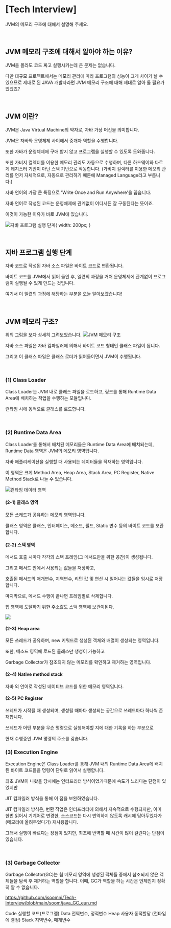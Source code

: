 # [Tech Interview]

JVM의 메모리 구조에 대해서 설명해 주세요.
 
 </br>

## JVM 메모리 구조에 대해서 알아야 하는 이유?
JVM을 몰라도 코드 짜고 실행시키는데 큰 문제는 없습니다.

다만 대규모 프로젝트에서는 메모리 관리에 따라 프로그램의 성능이 크게 차이가 날 수 있으므로 제대로 된 JAVA 개발자라면 JVM 메모리 구조에 대해 제대로 알아 둘 필요가 있겠죠?

 </br>
 
## JVM 이란?
JVM은 Java Virtual Machine의 약자로, 자바 가상 머신을 의미합니다.

JVM은 자바와 운영체제 사이에서 중개자 역할을 수행합니다.

또한 자바가 운영체제에 구애 받지 않고 프로그램을 실행할 수 있도록 도와줍니다.

또한 가비지 컬렉터를 이용한 메모리 관리도 자동으로 수행하며, 다른 하드웨어와 다르게 레지스터 기반이 아닌 스택 기반으로 작동합니다. (가비지 컬렉터를 이용한 메모리 관리를 언저 자체적으로, 자동으로 관리하기 때문에 Managed Language라고 부릅니다.)

 

자바 언어의 가장 큰 특징으로 'Write Once and Run Anywhere'을 꼽습니다.

자바 언어로 작성된 코드는 운영체제에 관계없이 어디서든 잘 구동된다는 뜻이죠.

이것이 가능한 이유가 바로 JVM에 있습니다.

![자바 프로그램 실행 단계](https://img1.daumcdn.net/thumb/R1280x0/?scode=mtistory2&fname=https%3A%2F%2Fblog.kakaocdn.net%2Fdn%2FPSafI%2Fbtrr2s3K1hP%2FzI8IM2CKz4YUE2SxhNx6LK%2Fimg.png){ width: 200px; }


 </br>

## 자바 프로그램 실행 단계

자바 코드로 작성된 자바 소스 파일은 바이트 코드로 변환됩니다. 


바이트 코드를 JVM에서 읽어 들인 후, 일련의 과정을 거쳐 운영체제에 관계없이 프로그램이 실행될 수 있게 만드는 것입니다.

 

여기서 이 일련의 과정에 해당하는 부분을 오늘 알아보겠습니다!

 <br>

## JVM 메모리 구조?

위의 그림을 보다 상세히 그려보았습니다.
![JVM 메모리 구조](https://img1.daumcdn.net/thumb/R1280x0/?scode=mtistory2&fname=https%3A%2F%2Fblog.kakaocdn.net%2Fdn%2FbsyPFt%2Fbtrr7qqjzaZ%2Fn2uTTL61ybjuTjX1f0fU70%2Fimg.png)

자바 소스 파일은 자바 컴파일러에 의해서 바이트 코드 형태인 클래스 파일이 됩니다.

그리고 이 클래스 파일은 클래스 로더가 읽어들이면서 JVM이 수행됩니다.
 

<br>
 
### (1) Class Loader
Class Loader는 JVM 내로 클래스 파일을 로드하고, 링크를 통해 Runtime Data Area에 배치하는 작업을 수행하는 모듈입니다.

런타임 시에 동적으로 클래스를 로드합니다.

<br>


### (2) Runtime Data Area

Class Loader를 통해서 배치된 메모리들은 Runtime Data Area에 배치되는데, Runtime Data 영역은 JVM의 메모리 영역입니다. 

자바 애플리케이션을 실행할 때 사용되는 데이터들을 적재하는 영역입니다. 

이 영역은 크게 Method Area, Heap Area, Stack Area, PC Register, Native Method Stack로 나눌 수 있습니다.


![런타임 데이터 영역](https://img1.daumcdn.net/thumb/R1280x0/?scode=mtistory2&fname=https%3A%2F%2Fblog.kakaocdn.net%2Fdn%2Fs7FsC%2Fbtrr16tmFwQ%2FK1LTiwgA5mClkwlVRIqcr0%2Fimg.png)


#### (2-1) 클래스 영역

모든 쓰레드가 공유하는 메모리 영역입니다.

클래스 영역은 클래스, 인터페이스, 메소드, 필드, Static 변수 등의 바이트 코드를 보관합니다.

 

#### (2-2) 스택 영역


메서드 호출 시마다 각각의 스택 프레임(그 메서드만을 위한 공간)이 생성됩니다.

그리고 메서드 안에서 사용되는 값들을 저장하고,

호출된 메서드의 매개변수, 지역변수, 리턴 값 및 연산 시 일어나는 값들을 임시로 저장합니다.

마지막으로, 메서드 수행이 끝나면 프레임별로 삭제합니다.

힙 영역에 도달하기 위한 주소값도 스택 영역에 보관이된다.

![](https://img1.daumcdn.net/thumb/R1280x0/?scode=mtistory2&fname=https%3A%2F%2Fblog.kakaocdn.net%2Fdn%2Fk5BgJ%2Fbtrr3jL4wXV%2Fzby6BnFw2oUC1AOqR9N4YK%2Fimg.png)

 

#### (2-3) Heap area 

모든 쓰레드가 공유하며, new 키워드로 생성된 객체와 배열이 생성되는 영역입니다.

또한, 메소드 영역에 로드된 클래스만 생성이 가능하고

Garbage Collector가 참조되지 않는 메모리를 확인하고 제거하는 영역입니다.

 

#### (2-4) Native method stack

자바 외 언어로 작성된 네이티브 코드를 위한 메모리 영역입니다.



 

#### (2-5) PC Register

쓰레드가 시작될 때 생성되며, 생성될 때마다 생성되는 공간으로 쓰레드마다 하나씩 존재합니다.

쓰레드가 어떤 부분을 무슨 명령으로 실행해야할 지에 대한 기록을 하는 부분으로

현재 수행중인 JVM 명령의 주소를 갖습니다.

 


### (3) Execution Engine

Execution Engine은 Class Loader를 통해 JVM 내의 Runtime Data Area에 배치된 바이트 코드들을 명렁어 단위로 읽어서 실행합니다.

최초 JVM이 나왔을 당시에는 인터프리터 방식이었기때문에 속도가 느리다는 단점이 있었지만

JIT 컴파일러 방식을 통해 이 점을 보완하였습니다.


JIT 컴파일러 방식은, 변환 작업은 인터프리터에 의해서 지속적으로 수행되지만, 
이미 한번 읽어서 기계어로 변경한, 소스코드는 다시 번역하지 않도록 
캐시에 담아두었다가(메모리에 올려두었다가) 재사용합니다.

그래서 실행이 빠르다는 장점이 있지만, 최초에 번역할 때 시간이 많이 걸린다는 단점이 있습니다.

<br>

### (3) Garbage Collector

Garbage Collector(GC)는 힙 메모리 영역에 생성된 객체들 중에서 참조되지 않은 객체들을 탐색 후 제거하는 역할을 합니다. 이때, GC가 역할을 하는 시간은 언제인지 정확히 알 수 없습니다.

https://github.com/isoomni/Tech-Interview/blob/main/soom/java_GC_eun.md

Code 	실행할 코드(프로그램)
Data 	전역변수, 정적변수
Heap	사용자 동적할당 (런타임에 결정)
Stack	지역변수, 매개변수

<br>
